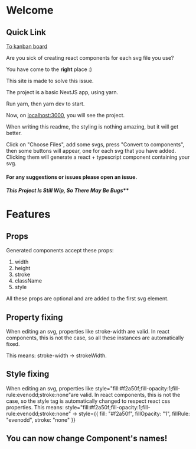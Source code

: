 # Welcome

## Quick Link

[To kanban board](https://tudordev.notion.site/tudordev/c9ea155e498e474c9a7c09d76701dd1a?v=13c6d78a86b84bb0b986201e39a6aaae)

Are you sick of creating react components for each svg file you use?

You have come to the **right** place :)

This site is made to solve this issue.

The project is a basic NextJS app, using yarn.

Run yarn, then yarn dev to start.

Now, on [localhost:3000](localhost:3000 "localhost:3000"), you will see the project.

When writing this readme, the styling is nothing amazing, but it will get better.

Click on "Choose Files", add some svgs, press "Convert to components", then some buttons will appear, one for each svg that you have added. Clicking them will generate a react + typescript component containing your svg.

#### For any suggestions or issues please open an issue.
#### *This Project Is Still Wip, So There May Be Bugs***

# Features

## Props
Generated components accept these props: 
1. width
2. height
3. stroke
4. className
5. style

All these props are optional and are added to the first svg element.

## Property fixing
When editing an svg, properties like stroke-width are valid. In react components, this is not the case, so all these instances are automatically fixed.

This means: stroke-width -> strokeWidth.

## Style fixing
When editing an svg, properties like 
style="fill:#f2a50f;fill-opacity:1;fill-rule:evenodd;stroke:none"are valid. In react components, this is not the case, so the style tag is automatically changed to respect react css properties.
This means: style="fill:#f2a50f;fill-opacity:1;fill-rule:evenodd;stroke:none" -> 
style={{ fill: "#f2a50f", fillOpacity: "1", fillRule: "evenodd", stroke: "none" }}

## You can now change Component's names!
